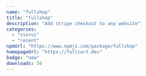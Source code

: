 ```yaml
---
name: "fullshop"
title: "fullshop"
description: "Add stripe checkout to any website"
categories:
  - "css+ui"
  - "recent"
npmUrl: "https://www.npmjs.com/package/fullshop"
homepageUrl: "https://fullcart.dev"
badge: "new"
downloads: 50
---
```

